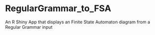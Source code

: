 # RegularGrammar_to_FSA
An R Shiny App that displays an Finite State Automaton diagram from a Regular Grammar input
